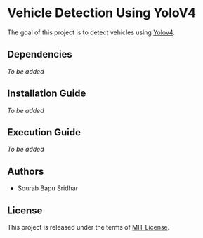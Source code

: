 # Vehicle Detection Using YoloV4

The goal of this project is to detect vehicles using [Yolov4](https://github.com/AlexeyAB/darknet).

## Dependencies
*To be added*

## Installation Guide
*To be added*

## Execution Guide
*To be added*

## Authors
* Sourab Bapu Sridhar

## License
This project is released under the terms of [MIT License](LICENSE).